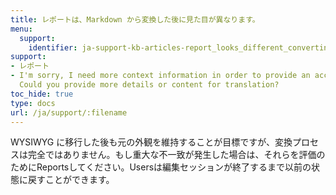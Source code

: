 ```yaml
---
title: レポートは、Markdown から変換した後に見た目が異なります。
menu:
  support:
    identifier: ja-support-kb-articles-report_looks_different_converting_markdown
support:
- レポート
- I'm sorry, I need more context information in order to provide an accurate translation!
  Could you provide more details or content for translation?
toc_hide: true
type: docs
url: /ja/support/:filename
---
```


WYSIWYG に移行した後も元の外観を維持することが目標ですが、変換プロセスは完全ではありません。もし重大な不一致が発生した場合は、それらを評価のためにReportsしてください。Usersは編集セッションが終了するまで以前の状態に戻すことができます。